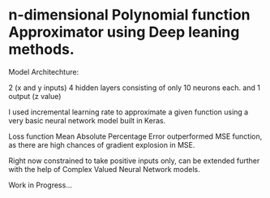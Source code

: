 # n-dimensional Polynomial function Approximator using Deep leaning methods.

Model Architechture:

2 (x and y inputs)
4 hidden layers consisting of only 10 neurons each.
and 1 output (z value)

I used incremental learning rate to approximate a given function using a very basic neural network model built in Keras.

Loss function Mean Absolute Percentage Error outperformed MSE function, as there are high chances of gradient explosion in MSE.

Right now constrained to take positive inputs only, can be extended further with the help of Complex Valued Neural Network models.

Work in Progress...
